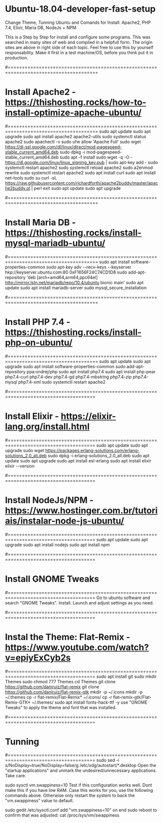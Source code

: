 # Ubuntu-18.04-developer-fast-setup
Change Theme, Tunning Ubuntu and Comands for Install: Apache2, PHP 7.4, Elixir, Maria DB, NodeJs + NPM

This is a Step by Step for install and configure some programs. This was searched in many 
sites of web and compiled in a helpfull form. The origin sites are above in right side
of each topic. Feel free to use this by yourself responsability. Make it first in a test
machine/OS, before you think put it in production.

#======================================================================================
# Install Apache2 - https://thishosting.rocks/how-to-install-optimize-apache-ubuntu/
#======================================================================================
sudo apt update
sudo apt upgrade
sudo apt install apache2 apache2-utils
sudo systemctl status apache2
sudo apachectl -v
sudo ufw allow 'Apache Full'
sudo wget https://dl-ssl.google.com/dl/linux/direct/mod-pagespeed-stable_current_amd64.deb
sudo dpkg -i mod-pagespeed-stable_current_amd64.deb 
sudo apt -f install
sudo wget -q -O - https://dl.google.com/linux/linux_signing_key.pub | sudo apt-key add -
sudo systemctl restart apache2
sudo systemctl reload apache2
sudo a2enmod rewrite
sudo systemctl restart apache2
sudo apt install curl
sudo apt install net-tools
sudo su
curl -sL https://raw.githubusercontent.com/richardforth/apache2buddy/master/apache2buddy.pl | perl
exit
sudo apt update
sudo apt upgrade

#======================================================================================
# Install Maria DB - https://thishosting.rocks/install-mysql-mariadb-ubuntu/
#======================================================================================
sudo apt install software-properties-common
sudo apt-key adv --recv-keys --keyserver hkp://keyserver.ubuntu.com:80 0xF1656F24C74CD1D8
sudo add-apt-repository 'deb [arch=amd64,arm64,ppc64el] http://mirror.lstn.net/mariadb/repo/10.4/ubuntu bionic main'
sudo apt update
sudo apt install mariadb-server
sudo mysql_secure_installation

#======================================================================================
# Install PHP 7.4 - https://thishosting.rocks/install-php-on-ubuntu/
#======================================================================================
sudo apt update
sudo apt upgrade
sudo apt install software-properties-common
sudo add-apt-repository ppa:ondrej/php
sudo apt install php7.4
sudo apt install php-pear php7.4-curl php7.4-dev php7.4-gd php7.4-mbstring php7.4-zip php7.4-mysql php7.4-xml
sudo systemctl restart apache2

#=====================================================================================
# Install Elixir - https://elixir-lang.org/install.html
#=====================================================================================
sudo apt update
sudo apt upgrade
sudo wget https://packages.erlang-solutions.com/erlang-solutions_2.0_all.deb
sudo dpkg -i erlang-solutions_2.0_all.deb
sudo apt update
sudo apt upgrade
sudo apt install esl-erlang
sudo apt install elixir
elixir --version

#=====================================================================================
# Install NodeJs/NPM - https://www.hostinger.com.br/tutoriais/instalar-node-js-ubuntu/
#=====================================================================================
sudo apt update
sudo apt upgrade
sudo apt install nodejs
sudo apt install npm

#=====================================================================================
# Install GNOME Tweaks
#=====================================================================================
Go to ubuntu software and search "GNOME Tweaks". Install.
Launch and adjust settings as you need.


#=====================================================================================
# Instal the Theme: Flat-Remix - https://www.youtube.com/watch?v=epiyExCyb2s
#=====================================================================================
sudo apt install git
sudo mkdir Themes
sudo chmod 777 Themes
cd Themes
git clone https://github.com/daniruiz/flat-remix
git clone https://github.com/daniruiz/flat-remix-gtk
mkdir -p ~/.icons
mkdir -p ~/.themes
cp -r flat-remix/Flat-Remix* ~/.icons/
cp -r flat-remix-gtk/Flat-Remix-GTK* ~/.themes/
sudo apt install fonts-hack-ttf -y
use "GNOME Tweaks" to apply the theme and font that was installed. 


#=====================================================================================
# Tunning
#=====================================================================================
sudo sed -i s/NoDisplay=true/NoDisplay=false/g /etc/xdg/autostart/*.desktop
  Open the "startup applications" and unmark the undesired/unnecessary applications. 
  Take care.

sudo sysctl vm.swappiness=10
  Test if this configuration works well. Dont make this if you have low RAM.
  Case this works for you, use the following commands above. Otherwise only 
  restart the system to back the "vm.swappiness" value to default.

  sudo gedit /etc/sysctl.conf
    add "vm.swappiness=10" on end
  sudo reboot
  to confirm that was adjusted: cat /proc/sys/vm/swappiness
  
  
